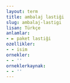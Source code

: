 ```yaml
---
layout: term
title: ambalaj lastiği
slug: ambalaj-lastigi
lisan: Türkçe
anlamlar:
- ► paket lastiği
ozellikler:
- - isim
ornekler:
- - ''
orneklerkaynak:
- - ''
---
```

